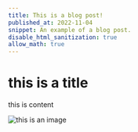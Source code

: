 ```yaml
---
title: This is a blog post!
published_at: 2022-11-04
snippet: An example of a blog post.
disable_html_sanitization: true
allow_math: true
---
```


# this is a title

this is content

![this is an image](20250303.jpg)
